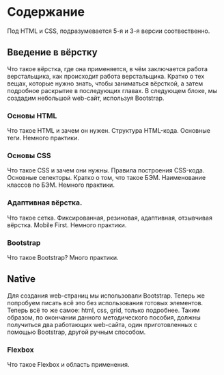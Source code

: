 # Содержание
Под HTML и CSS, подразумевается 5-я и 3-я версии соотвественно.
## Введение в вёрстку
  Что такое вёрстка, где она применяется, в чём заключается работа верстальщика, как происходит работа верстальщика. Кратко о тех вещах, которые нужно знать, чтобы заниматься вёрсткой, а затем подробное раскрытие в последующих главах.
  В следующем блоке, мы создадим небольшой web-сайт, используя Bootstrap.
### Основы HTML
  Что такое HTML и зачем он нужен.
  Структура HTML-кода.
  Основные теги.
  Немного практики.
### Основы CSS
  Что такое CSS и зачем они нужны.
  Правила построения CSS-кода.
  Основные селекторы.
  Кратко о том, что такое БЭМ.
  Наименование классов по БЭМ.
  Немного практики.
### Адаптивная вёрстка.
  Что такое сетка.
  Фиксированная, резиновая, адаптивная, отзывчивая вёрстка.
  Mobile First.
  Немного практики.
### Bootstrap
  Что такое Bootstrap? Много практики.
## Native
Для создания web-страниц мы использовали Bootstrap.
Теперь же попробуем писать всё это без использования готовых элементов.
Теперь всё то же самое: html, css, grid, только подробнее.
Таким образом, по окончании данного методического пособия, должны получиться два работающих web-сайта, один приготовленных с помощью Bootstrap, другой ручным способом.
### Flexbox
  Что такое Flexbox и область применения.
